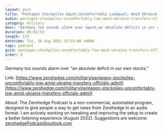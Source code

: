 ```yaml
---
layout: post
title: "Pentagon Stockpiles &quot;Uncomfortably Low&quot; Amid Ukraine Transfers, Officials Admit"
audio: pentagon-stockpiles-uncomfortably-low-amid-ukraine-transfers-officials-admit-1
category: military
desc: "Germany too sounds alarm over &quot;an absolute deficit in our own stocks.&quot;"
duration: 00:02:53
length: 173
datetime: Tue, 30 Aug 2022 15:55:00 +0000
tags: podcast
guid: pentagon-stockpiles-uncomfortably-low-amid-ukraine-transfers-officials-admit-0
order: 0
---
```

Germany too sounds alarm over &quot;an absolute deficit in our own stocks.&quot;

Link: [https://www.zerohedge.com/military/pentagon-stockpiles-uncomfortably-low-amid-ukraine-transfers-officials-admit](https://www.zerohedge.com/military/pentagon-stockpiles-uncomfortably-low-amid-ukraine-transfers-officials-admit)

About: The Zerohedge Podcast is a non-commercial, automated program, designed to give people a way to get news from Zerohedge in an audio format.  I am actively working on tweaking and improving the setup to create a better listening experience (August 2022).  Suggestions are welcome: [zerohedgePodcast@outlook.com](mailto:zerohedgePodcast@outlook.com)